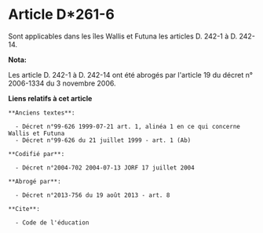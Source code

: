 # Article D*261-6

Sont applicables dans les îles Wallis et Futuna les articles D. 242-1 à D. 242-14.

**Nota:**

Les article D. 242-1 à D. 242-14 ont été abrogés par l'article 19 du décret n° 2006-1334 du 3 novembre 2006.

**Liens relatifs à cet article**

	**Anciens textes**:

	  - Décret n°99-626 1999-07-21 art. 1, alinéa 1 en ce qui concerne Wallis et Futuna
	  - Décret n°99-626 du 21 juillet 1999 - art. 1 (Ab)

	**Codifié par**:

	  - Décret n°2004-702 2004-07-13 JORF 17 juillet 2004

	**Abrogé par**:

	  - Décret n°2013-756 du 19 août 2013 - art. 8

	**Cite**:

	  - Code de l'éducation
